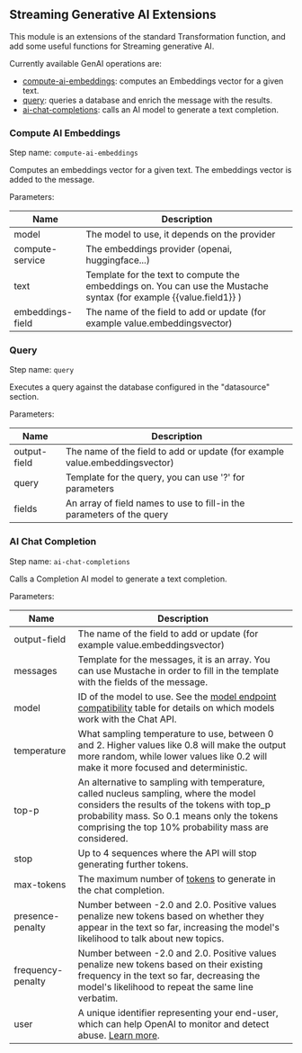 ## Streaming Generative AI Extensions

This module is an extensions of the standard Transformation function,
and add some useful functions for Streaming generative AI.

Currently available GenAI operations are:
* [compute-ai-embeddings](#compute-ai-embeddings): computes an Embeddings vector for a given text.
* [query](#query): queries a database and enrich the message with the results.
* [ai-chat-completions](#ai-chat-completions): calls an AI model to generate a text completion.


### Compute AI Embeddings

Step name: `compute-ai-embeddings`

Computes an embeddings vector for a given text. The embeddings vector is added to the message.

Parameters:

| Name             | Description                                                                                                         |
|------------------|---------------------------------------------------------------------------------------------------------------------|
| model            | The model to use, it depends on the provider                                                                        |
| compute-service  | The embeddings provider (openai, huggingface...)                                                                    | 
| text             | Template for the text to compute the embeddings on. You can use the Mustache syntax (for example {{value.field1}} ) |
| embeddings-field | The name of the field to add or update (for example value.embeddingsvector)                                         |


### Query

Step name: `query`

Executes a query against the database configured in the "datasource" section.

Parameters:

| Name         | Description                                                                 |
|--------------|-----------------------------------------------------------------------------|
| output-field | The name of the field to add or update (for example value.embeddingsvector) |
| query        | Template for the query, you can use '?' for parameters                      |
| fields       | An array of field names to use to fill-in the parameters of the query       |


### AI Chat Completion

Step name: `ai-chat-completions`

Calls a Completion AI model to generate a text completion.

Parameters:

| Name              | Description                                                                                                                                                                                                                                 |
|-------------------|---------------------------------------------------------------------------------------------------------------------------------------------------------------------------------------------------------------------------------------------|
| output-field      | The name of the field to add or update (for example value.embeddingsvector)                                                                                                                                                                 |
| messages          | Template for the messages, it is an array. You can use Mustache in order to fill in the template with the fields of the message.                                                                                                            |
| model             | ID of the model to use. See the [model endpoint compatibility](https://platform.openai.com/docs/models/model-endpoint-compatibility) table for details on which models work with the Chat API.                                              |
| temperature       | What sampling temperature to use, between 0 and 2. Higher values like 0.8 will make the output more random, while lower values like 0.2 will make it more focused and deterministic.                                                        |
| top-p             | An alternative to sampling with temperature, called nucleus sampling, where the model considers the results of the tokens with top_p probability mass. So 0.1 means only the tokens comprising the top 10% probability mass are considered. |
| stop              | Up to 4 sequences where the API will stop generating further tokens.                                                                                                                                                                        |
| max-tokens        | The maximum number of [tokens](https://platform.openai.com/tokenizer) to generate in the chat completion.                                                                                                                                   |
| presence-penalty  | Number between -2.0 and 2.0. Positive values penalize new tokens based on whether they appear in the text so far, increasing the model's likelihood to talk about new topics.                                                               |
| frequency-penalty | Number between -2.0 and 2.0. Positive values penalize new tokens based on their existing frequency in the text so far, decreasing the model's likelihood to repeat the same line verbatim.                                                  |
| user              | A unique identifier representing your end-user, which can help OpenAI to monitor and detect abuse. [Learn more](https://platform.openai.com/docs/guides/safety-best-practices/end-user-ids).                                                |

